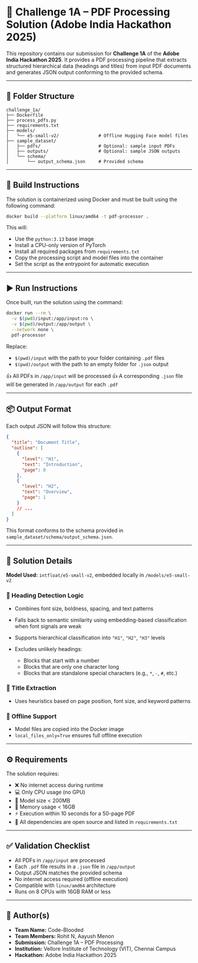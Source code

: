 # 🚀 Challenge 1A – PDF Processing Solution (Adobe India Hackathon 2025)

This repository contains our submission for **Challenge 1A** of the **Adobe India Hackathon 2025**.
It provides a PDF processing pipeline that extracts structured hierarchical data (headings and titles) from input PDF documents and generates JSON output conforming to the provided schema.

---

## 📁 Folder Structure

```
challenge_1a/
├── Dockerfile
├── process_pdfs.py
├── requirements.txt
├── models/
│   └── e5-small-v2/               # Offline Hugging Face model files
├── sample_dataset/
│   ├── pdfs/                      # Optional: sample input PDFs
│   ├── outputs/                   # Optional: sample JSON outputs
│   └── schema/
│       └── output_schema.json     # Provided schema
```

---

## 🐳 Build Instructions

The solution is containerized using Docker and must be built using the following command:

```bash
docker build --platform linux/amd64 -t pdf-processor .
```

This will:

* Use the `python:3.13` base image
* Install a CPU-only version of PyTorch
* Install all required packages from `requirements.txt`
* Copy the processing script and model files into the container
* Set the script as the entrypoint for automatic execution

---

## ▶️ Run Instructions

Once built, run the solution using the command:

```bash
docker run --rm \
  -v $(pwd)/input:/app/input:ro \
  -v $(pwd)/output:/app/output \
  --network none \
  pdf-processor
```

Replace:

* `$(pwd)/input` with the path to your folder containing `.pdf` files
* `$(pwd)/output` with the path to an empty folder for `.json` output

👍 All PDFs in `/app/input` will be processed
👍 A corresponding `.json` file will be generated in `/app/output` for each `.pdf`

---

## 📦 Output Format

Each output JSON will follow this structure:

```json
{
  "title": "Document Title",
  "outline": [
    {
      "level": "H1",
      "text": "Introduction",
      "page": 0
    },
    {
      "level": "H2",
      "text": "Overview",
      "page": 1
    }
    // ...
  ]
}
```

This format conforms to the schema provided in
`sample_dataset/schema/output_schema.json`.

---

## 🧠 Solution Details

**Model Used:** `intfloat/e5-small-v2`, embedded locally in `/models/e5-small-v2`

### 📌 Heading Detection Logic

* Combines font size, boldness, spacing, and text patterns
* Falls back to semantic similarity using embedding-based classification when font signals are weak
* Supports hierarchical classification into `"H1"`, `"H2"`, `"H3"` levels
* Excludes unlikely headings:

  * Blocks that start with a number
  * Blocks that are only one character long
  * Blocks that are standalone special characters (e.g., `*`, `-`, `#`, etc.)

### 🏧 Title Extraction

* Uses heuristics based on page position, font size, and keyword patterns

### 🔌 Offline Support

* Model files are copied into the Docker image
* `local_files_only=True` ensures full offline execution

---

## ⚙️ Requirements

The solution requires:

* ❌ No internet access during runtime
* 💻 Only CPU usage (no GPU)
* 📆 Model size < 200MB
* 🧠 Memory usage < 16GB
* ⚡ Execution within 10 seconds for a 50-page PDF
* 📜 All dependencies are open source and listed in `requirements.txt`

---

## ✅ Validation Checklist

* All PDFs in `/app/input` are processed
* Each `.pdf` file results in a `.json` file in `/app/output`
* Output JSON matches the provided schema
* No internet access required (offline execution)
* Compatible with `linux/amd64` architecture
* Runs on 8 CPUs with 16GB RAM or less

---

## 📃 Author(s)

* **Team Name:** Code-Blooded
* **Team Members:** Rohit N, Aayush Menon
* **Submission:** Challenge 1A – PDF Processing
* **Institution:** Vellore Institute of Technology (VIT), Chennai Campus
* **Hackathon:** Adobe India Hackathon 2025
